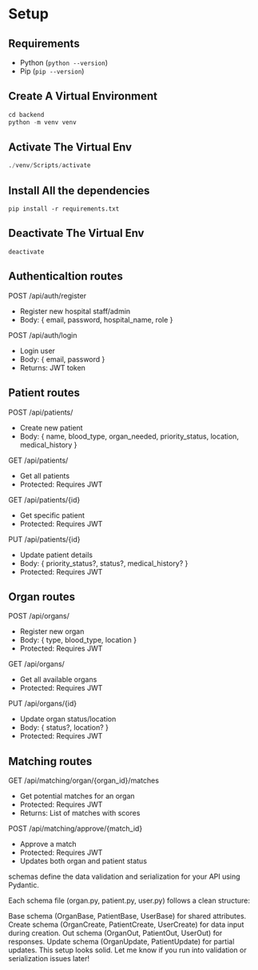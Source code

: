 # Setup

## Requirements

- Python (`python --version`)   
- Pip (`pip --version`)

## Create A Virtual Environment

```py
cd backend
python -m venv venv
```

## Activate The Virtual Env

```py
./venv/Scripts/activate
```

## Install All the dependencies

```
pip install -r requirements.txt
```

## Deactivate The Virtual Env

```
deactivate
```


## Authenticaltion routes

POST /api/auth/register

-   Register new hospital staff/admin
-   Body: { email, password, hospital_name, role }

POST /api/auth/login

-   Login user
-   Body: { email, password }
-   Returns: JWT token

## Patient routes

POST /api/patients/

-   Create new patient
-   Body: { name, blood_type, organ_needed, priority_status, location, medical_history }

GET /api/patients/

-   Get all patients
-   Protected: Requires JWT

GET /api/patients/{id}

-   Get specific patient
-   Protected: Requires JWT

PUT /api/patients/{id}

-   Update patient details
-   Body: { priority_status?, status?, medical_history? }
-   Protected: Requires JWT

## Organ routes

POST /api/organs/

-   Register new organ
-   Body: { type, blood_type, location }
-   Protected: Requires JWT

GET /api/organs/

-   Get all available organs
-   Protected: Requires JWT

PUT /api/organs/{id}

-   Update organ status/location
-   Body: { status?, location? }
-   Protected: Requires JWT

## Matching routes

GET /api/matching/organ/{organ_id}/matches

-   Get potential matches for an organ
-   Protected: Requires JWT
-   Returns: List of matches with scores

POST /api/matching/approve/{match_id}

-   Approve a match
-   Protected: Requires JWT
-   Updates both organ and patient status

schemas define the data validation and serialization for your API using Pydantic.

Each schema file (organ.py, patient.py, user.py) follows a clean structure:

Base schema (OrganBase, PatientBase, UserBase) for shared attributes.
Create schema (OrganCreate, PatientCreate, UserCreate) for data input during creation.
Out schema (OrganOut, PatientOut, UserOut) for responses.
Update schema (OrganUpdate, PatientUpdate) for partial updates.
This setup looks solid. Let me know if you run into validation or serialization issues later!
